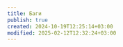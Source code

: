 ```yaml
---
title: Баги
publish: true
created: 2024-10-19T12:25:14+03:00
modified: 2025-02-12T12:32:24+03:00
---
```

